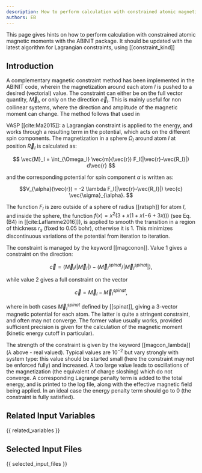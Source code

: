 ```yaml
---
description: How to perform calculation with constrained atomic magnetic moments
authors: EB
---
```

<!--- This is the source file for this topics. Can be edited. -->

This page gives hints on how to perform calculation with constrained atomic magnetic moments with the ABINIT package.
It should be updated with the latest algorithm for Lagrangian constraints, using [[constraint_kind]]

## Introduction

A complementary magnetic constraint method has been implemented in the ABINIT
code, wherein the magnetization around each atom $I$ is pushed to a desired
(vectorial) value. The constraint can either be on the full vector quantity,
$\vec{M}_I$, or only on the direction $\vec{e}_I$. This is mainly useful for non
collinear systems, where the direction and amplitude of the magnetic moment
can change. The method follows that used in
<!--- Quantum Espresso [[cite:Moscaconte2007]] and -->
VASP [[cite:Ma2015]]: a Lagrangian
constraint is applied to the energy, and works through a resulting term in the
potential, which acts on the different spin components. The magnetization in a
sphere  $\Omega_I$ around atom $I$ at position $\vec{R}_I$ is calculated as:

$$ \vec{M}_I = \int_{\Omega_I} \vec{m}(\vec{r}) F_I(|\vec{r}-\vec{R_I}|) d\vec{r} $$

and the corresponding potential for spin component $\alpha$  is written as:

$$V_{\alpha}(\vec{r}) = -2 \lambda F_I(|\vec{r}-\vec{R_I}|) \vec{c}  \vec{\sigma}_{\alpha}. $$

The function $F_I$ is zero outside of a sphere of radius [[ratsph]] for atom $I$,
and inside the sphere,  the function $f(x) = x^2(3+x(1+x(-6+3x)))$ (see Eq. (B4) in [[cite:Laflamme2016]]),
is applied to smooth the transition in a region of thickness $r_s$ (fixed to 0.05 bohr), otherwise it is 1.
This minimizes discontinuous variations of the potential from iteration to iteration.

The constraint is managed by the keyword [[magconon]]. Value 1 gives a
constraint on the direction:

$$\vec{c}  = (\vec{M}_I/|\vec{M}_I|)-(\vec{M}^{spinat}_I / |\vec{M}^{spinat}_I|),$$

while value 2 gives a full constraint on the vector 

$$\vec{c}  = \vec{M}_I - \vec{M}^{spinat}_I,$$

where in both cases $\vec{M}^{spinat}_I$ defined by [[spinat]], giving a 3-vector magnetic potential for
each atom. The latter is quite a stringent constraint, and often may not
converge. The former value usually works, provided sufficient precision is
given for the calculation of the magnetic moment (kinetic energy cutoff in
particular).

The strength of the constraint is given by the keyword [[magcon_lambda]] ($\lambda$
above - real valued). Typical values are $10^{-2}$ but vary strongly with system
type: this value should be started small (here the constraint may not be
enforced fully) and increased. A too large value leads to oscillations of the
magnetization (the equivalent of charge sloshing) which do not converge. A
corresponding Lagrange penalty term is added to the total energy, and is
printed to the log file, along with the effective magnetic field being
applied. In an ideal case the energy penalty term should go to 0 (the
constraint is fully satisfied).

## Related Input Variables

{{ related_variables }}

## Selected Input Files

{{ selected_input_files }}

